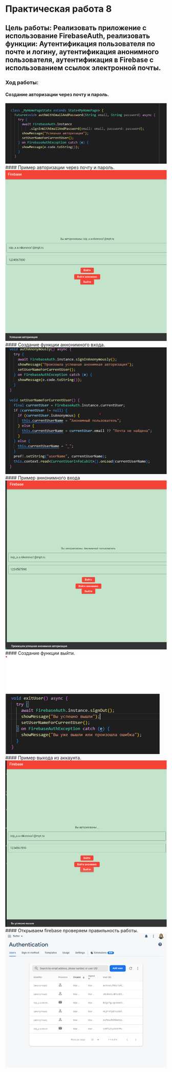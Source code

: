 # Практическая работа 8
## Цель работы: Реализовать приложение с использование FirebaseAuth, реализовать функции: Аутентификация пользователя по почте и логину, аутентификация анонимного пользователя, аутентификация в Firebase с использованием ссылок электронной почты.
### Ход работы:
#### Создание  авторизации через почту и пароль.
<img src="/img/8.png" alt="image">
#### Пример авторизации через почту и пароль.
<img src="/img/81.png" alt="image">
#### Созданиe функции аннонимного входа.
<img src="/img/83.png" alt="image">
#### Пример аннонимного входа
<img src="/img/84.png" alt="image">
#### Созданиe функции выйти.
<img src="/img/85.png" alt="image">
#### Пример выхода из аккаунта.
<img src="/img/86.png" alt="image">
#### Открываем firebase проверяем правильность работы.
<img src="/img/87.png" alt="image">






